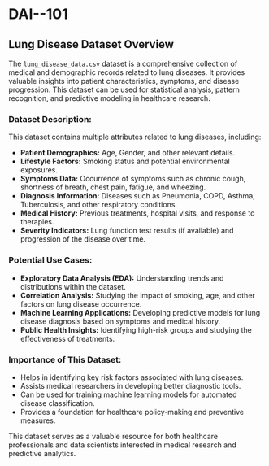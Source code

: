 # DAI--101
## Lung Disease Dataset Overview

The `lung_disease_data.csv` dataset is a comprehensive collection of medical and demographic records related to lung diseases. It provides valuable insights into patient characteristics, symptoms, and disease progression. This dataset can be used for statistical analysis, pattern recognition, and predictive modeling in healthcare research.

### Dataset Description:
This dataset contains multiple attributes related to lung diseases, including:
- **Patient Demographics:** Age, Gender, and other relevant details.
- **Lifestyle Factors:** Smoking status and potential environmental exposures.
- **Symptoms Data:** Occurrence of symptoms such as chronic cough, shortness of breath, chest pain, fatigue, and wheezing.
- **Diagnosis Information:** Diseases such as Pneumonia, COPD, Asthma, Tuberculosis, and other respiratory conditions.
- **Medical History:** Previous treatments, hospital visits, and response to therapies.
- **Severity Indicators:** Lung function test results (if available) and progression of the disease over time.

### Potential Use Cases:
- **Exploratory Data Analysis (EDA):** Understanding trends and distributions within the dataset.
- **Correlation Analysis:** Studying the impact of smoking, age, and other factors on lung disease occurrence.
- **Machine Learning Applications:** Developing predictive models for lung disease diagnosis based on symptoms and medical history.
- **Public Health Insights:** Identifying high-risk groups and studying the effectiveness of treatments.

### Importance of This Dataset:
- Helps in identifying key risk factors associated with lung diseases.
- Assists medical researchers in developing better diagnostic tools.
- Can be used for training machine learning models for automated disease classification.
- Provides a foundation for healthcare policy-making and preventive measures.

This dataset serves as a valuable resource for both healthcare professionals and data scientists interested in medical research and predictive analytics.

